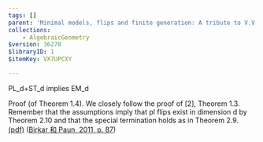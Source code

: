 ```yaml
---
tags: []
parent: 'Minimal models, flips and finite generation: A tribute to V.V. shokurov and Y.-T. Siu'
collections:
    - AlgebraicGeometry
$version: 36270
$libraryID: 1
$itemKey: VX7UPCXY

---
```

PL\_d+ST\_d implies EM\_d

Proof (of Theorem 1.4). We closely follow the proof of [2], Theorem 1.3. Remember that the assumptions imply that pl flips exist in dimension d by Theorem 2.10 and that the special termination holds as in Theorem 2.9. <a href="zotero://open-pdf/library/items/8T8QCCIH?page=11&#x26;annotation=DV9ZM7F5">(pdf)</a></a> (<a href="zotero://select/library/items/2425Z23Z">Birkar 和 Paun, 2011, p. 87</a>)

